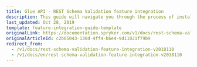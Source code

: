 ```yaml
---
title: Glue API - REST Schema Validation feature integration
description: This guide will navigate you through the process of installing and configuring the REST Schema Validation feature in Spryker OS.
last_updated: Oct 28, 2019
template: feature-integration-guide-template
originalLink: https://documentation.spryker.com/v1/docs/rest-schema-validation-feature-integration-v2018110
originalArticleId: c2b05043-130d-4ff4-b6e4-9d11021f79b9
redirect_from:
  - /v1/docs/rest-schema-validation-feature-integration-v2018110
  - /v1/docs/en/rest-schema-validation-feature-integration-v2018110
---
```



